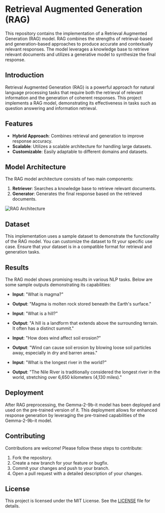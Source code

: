 # Retrieval Augmented Generation (RAG)

This repository contains the implementation of a Retrieval Augmented Generation (RAG) model. RAG combines the strengths of retrieval-based and generation-based approaches to produce accurate and contextually relevant responses. The model leverages a knowledge base to retrieve relevant documents and utilizes a generative model to synthesize the final response.


## Introduction

Retrieval Augmented Generation (RAG) is a powerful approach for natural language processing tasks that require both the retrieval of relevant information and the generation of coherent responses. This project implements a RAG model, demonstrating its effectiveness in tasks such as question answering and information retrieval.

## Features

- **Hybrid Approach**: Combines retrieval and generation to improve response accuracy.
- **Scalable**: Utilizes a scalable architecture for handling large datasets.
- **Customizable**: Easily adaptable to different domains and datasets.

## Model Architecture

The RAG model architecture consists of two main components:

1. **Retriever**: Searches a knowledge base to retrieve relevant documents.
2. **Generator**: Generates the final response based on the retrieved documents.

![RAG Architecture](path_to_architecture_image)

## Dataset

This implementation uses a sample dataset to demonstrate the functionality of the RAG model. You can customize the dataset to fit your specific use case. Ensure that your dataset is in a compatible format for retrieval and generation tasks.

## Results

The RAG model shows promising results in various NLP tasks. Below are some sample outputs demonstrating its capabilities:

- **Input**: "What is magma?"
- **Output**: "Magma is molten rock stored beneath the Earth's surface."

- **Input**: "What is a hill?"
- **Output**: "A hill is a landform that extends above the surrounding terrain. It often has a distinct summit."

- **Input**: "How does wind affect soil erosion?"
- **Output**: "Wind can cause soil erosion by blowing loose soil particles away, especially in dry and barren areas."

- **Input**: "What is the longest river in the world?"
- **Output**: "The Nile River is traditionally considered the longest river in the world, stretching over 6,650 kilometers (4,130 miles)."

## Deployment

After RAG preprocessing, the Gemma-2-9b-it model has been deployed and used on the pre-trained version of it. This deployment allows for enhanced response generation by leveraging the pre-trained capabilities of the Gemma-2-9b-it model.

## Contributing

Contributions are welcome! Please follow these steps to contribute:

1. Fork the repository.
2. Create a new branch for your feature or bugfix.
3. Commit your changes and push to your branch.
4. Open a pull request with a detailed description of your changes.

## License

This project is licensed under the MIT License. See the [LICENSE](LICENSE) file for details.
